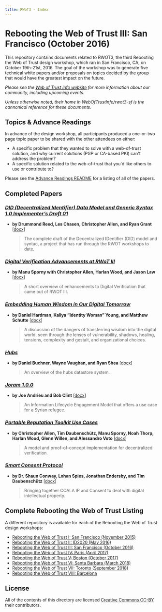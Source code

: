 ```yaml
---
title: RWoT3 - Index
---
```


# Rebooting the Web of Trust III: San Francisco (October 2016)

This repository contains documents related to RWOT3, the third Rebooting the Web of Trust design workshop, which ran in San Francisco, CA, on October 19th-21st, 2016. The goal of the workshop was to generate five technical white papers and/or proposals on topics decided by the group that would have the greatest impact on the future.

_Please see the [Web of Trust Info website](http://www.weboftrust.info/) for more information about our community, including upcoming events._

*Unless otherwise noted, their home in [WebOfTrustInfo/rwot3-sf](https://github.com/WebOfTrustInfo/rwot3-sf) is the cannonical reference for these documents.*


## Topics & Advance Readings

In advance of the design workshop, all participants produced a one-or-two page topic paper to be shared with the other attendees on either:

* A specific problem that they wanted to solve with a web-of-trust solution, and why current solutions (PGP or CA-based PKI) can't address the problem?
*  A specific solution related to the web-of-trust that you'd like others to use or contribute to?

Please see the [Advance Readings README](Topics/) for a listing of all of the papers.

## Completed Papers

### [*DID (Decentralized Identifier) Data Model and Generic Syntax 1.0 Implementer’s Draft 01*](Final/did-implementer-draft-10.pdf)



* **by Drummond Reed, Les Chasen, Christopher Allen, and Ryan Grant** [[docx](https://github.com/WebOfTrustInfo/rwot3-sf/raw/master/final-documents/did-implementer-draft-10.docx?raw=true)]
  > The complete draft of the Decentralized IDentifier (DID) model and syntac, a project that has run through the RWOT workshops to date.

### [*Digital Verification Advancements at RWoT III*](Final/digital-verification-advancements.pdf)

* **by Manu Sporny with Christopher Allen, Harlan Wood, and Jason Law** [[docx](https://github.com/WebOfTrustInfo/rwot3-sf/raw/master/final-documents/digital-verification-advancements.docx?raw=true)]
  > A short overview of enhancements to Digital Verification that came out of RWOT III.

### [*Embedding Human Wisdom in Our Digital Tomorrow*](Final/WisdomEmbedding-Human-Wisdom-in-Our-Digital-Tomorrow.pdf)

* **by Daniel Hardman, Kaliya “Identity Woman” Young, and Matthew Schutte** [[docx](https://github.com/WebOfTrustInfo/rwot3-sf/raw/master/final-documents/WisdomEmbedding-Human-Wisdom-in-Our-Digital-Tomorrow.docx?raw=true)]
  > A discussion of the dangers of transferring wisdom into the digital world, seen through the lenses of vulnerability, shadows, healing, tensions, complexity and gestalt, and organizational choices.

### [*Hubs*](Final/hubs.pdf)

* **by Daniel Buchner, Wayne Vaughan, and Ryan Shea** [[docx](https://github.com/WebOfTrustInfo/rwot3-sf/raw/master/final-documents/hubs.docx?raw=true)]
  > An overview of the hubs datastore system.

### [*Joram 1.0.0*](Final/joram-engagement-model.pdf)

* **by Joe Andrieu and Bob Clint** [[docx](https://github.com/WebOfTrustInfo/rwot3-sf/raw/master/final-documents/joram-engagement-model.docx?raw=true)]
  > An Information Lifecycle Engagement Model that offers a use case for a Syrian refugee.

### [*Portable Reputation Toolkit Use Cases*](Final/reputation-toolkit.pdf)

* **by Christopher Allen, Tim Daubenschütz, Manu Sporny, Noah Thorp, Harlan Wood, Glenn Willen, and Alessandro Voto** [[docx](https://github.com/WebOfTrustInfo/rwot3-sf/raw/master/final-documents/reputation-toolkit.docx?raw=true)]
  > A model and proof-of-concept implementation for decentralized verification.

### [*Smart Consent Protocol*](Final/smart-consent-protocol.pdf)

* **by Dr. Shaun Conway, Lohan Spies, Jonathan Endersby, and Tim Daubenschütz** [[docx](https://github.com/WebOfTrustInfo/rwot3-sf/raw/master/final-documents/smart-consent-protocol.docx?raw=true)]
  > Bringing together COALA IP and Consent to deal with digital intellectual property.


## Complete Rebooting the Web of Trust Listing

A different repository is available for each of the Rebooting the Web of Trust design workshops:

* [Rebooting the Web of Trust I: San Francisco (November 2015)](../RWoT1/)
* [Rebooting the Web of Trust II: ID2020 (May 2016)](../RWoT2/)
* [Rebooting the Web of Trust III: San Francisco (October 2016)](../RWoT3/)
* [Rebooting the Web of Trust IV: Paris (April 2017)](../RWoT4/)
* [Rebooting the Web of Trust V: Boston (October 2017)](../RWoT5/)
* [Rebooting the Web of Trust VI: Santa Barbara (March 2018)](../RWoT6/)
* [Rebooting the Web of Trust VII: Toronto (September 2018)](../RWoT7/)
* [Rebooting the Web of Trust VIII: Barcelona](../RWoT8)

## License

All of the contents of this directory are licensed [Creative Commons CC-BY](../LICENSE-CC-BY-4.0/) their contributors.
